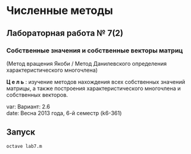 # Численные методы #

## Лабораторная работа № 7(2) ##

### Cобственные значения и собственные векторы матриц ###
(Метод вращения Якоби / Метод Данилевского определения характеристического многочлена)

__Ц е л ь__ : изучение методов нахождения всех собственных значений матрицы,
а также построения характеристического многочлена и собственных векторов.

var:  Вариант: 2.6		
date: Весна 2013 года, 6-й семестр (k6-361)

## Запуск ##
`octave lab7.m`
